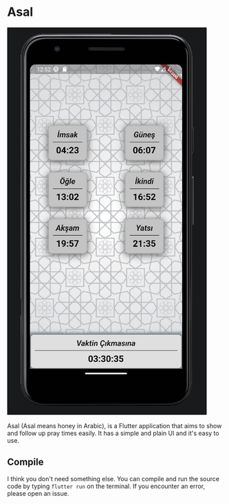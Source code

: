 # Asal

![Asal beta](screenshots/ss1.png)

Asal (Asal means honey in Arabic), is a Flutter application that aims to show and follow up pray times easily. It has a simple and plain UI and it's easy to use.

## Compile

I think you don't need something else. You can compile and run the source code by typing `flutter run` on the terminal. If you encounter an error, please open an issue.
